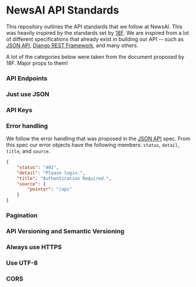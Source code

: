 # NewsAI API Standards

This repository outlines the API standards that we follow at NewsAI. This was heavily inspired by the standards set by [18F](https://github.com/18f/api-standards). We are inspired from a lot of different specifications that already exist in building our API -- such as [JSON API](http://jsonapi.org/), [Django REST Framework](http://www.django-rest-framework.org/), and many others.

A lot of the categories below were taken from the document proposed by 18F. Major props to them!

### API Endpoints

### Just use JSON

### API Keys

### Error handling

We follow the error handling that was proposed in the [JSON API](http://jsonapi.org/format/#errors) spec. From this spec our error objects have the following members: `status`, `detail`, `title`, and `source`.

```json
{
    "status": "401",
    "detail": "Please login.",
    "title": "Authentication Required.",
    "source": {
        "pointer": "/api"
    }
}
```

### Pagination

### API Versioning and Semantic Versioning

### Always use HTTPS

### Use UTF-8

### CORS
